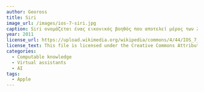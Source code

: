 ```yaml
---
author: Geoross
title: Siri 
image_url: /images/ios-7-siri.jpg
caption: Siri ονομάζεται ένας εικονικός βοηθός που αποτελεί μέρος των λειτουργικών συστημάτων iOS, iPadOS, watchOS, macOS και tvOS της Apple Inc. Ο βοηθός χρησιμοποιεί φωνητικά ερωτήματα και διεπαφή χρήστη φυσικής γλώσσας για να απαντά σε ερωτήσεις, να κάνει συστάσεις και να εκτελεί ενέργειες μεταβιβάζοντας αιτήματα σε ένα σύνολο διαδικτυακών υπηρεσιών. Το λογισμικό προσαρμόζεται στις προσωπικές γλωσσικές συνήθειες, τις αναζητήσεις και τις προτιμήσεις των χρηστών, με τη συνεχή χρήση.
year: 2011
license_url: https://upload.wikimedia.org/wikipedia/commons/4/44/IOS_7_Siri.png
license_text: This file is licensed under the Creative Commons Attribution-Share Alike 4.0 International license.
categories:
  - Computable knowledge
  - Virtual assistants
  - AI
tags:
  - Apple
---
```

